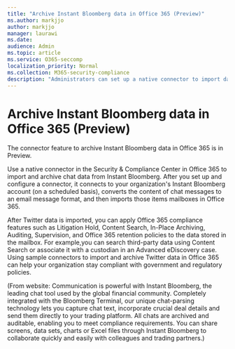 ```yaml
---
title: "Archive Instant Bloomberg data in Office 365 (Preview)"
ms.author: markjjo
author: markjjo
manager: laurawi
ms.date: 
audience: Admin
ms.topic: article
ms.service: O365-seccomp
localization_priority: Normal
ms.collection: M365-security-compliance
description: "Administrators can set up a native connector to import data from the Instant Bloomberg chat tool into Office 365. This lets you archive data from third-party data sources in Office 365 so you can use compliance features such as legal hold, content search, and retention policies to manage the governance of your organization's third-party data."
---
```


# Archive Instant Bloomberg data in Office 365 (Preview)

The connector feature to archive Instant Bloomberg data in Office 365 is in Preview.

Use a native connector in the Security & Compliance Center in Office 365 to import and archive chat data from Instant Bloomberg. After you set up and configure a connector, it connects to your organization's Instant Bloomberg account (on a scheduled basis), converts the content of chat messages to an email message format, and then imports those items mailboxes in Office 365.

After Twitter data is imported, you can apply Office 365 compliance features such as Litigation Hold, Content Search, In-Place Archiving, Auditing, Supervision, and Office 365 retention policies to the data stored in the mailbox. For example,you can search third-party data using Content Search or associate it with a custodian in an Advanced eDiscovery case. Using sample connectors to import and archive Twitter data in Office 365 can help your organization stay compliant with government and regulatory policies.

(From website: 
Communication is powerful with Instant Bloomberg, the leading chat tool used by the global financial community. Completely integrated with the Bloomberg Terminal, our unique chat-parsing technology lets you capture chat text, incorporate crucial deal details and send them directly to your trading platform. All chats are archived and auditable, enabling you to meet compliance requirements. You can share screens, data sets, charts or Excel files through Instant Bloomberg to collaborate quickly and easily with colleagues and trading partners.)